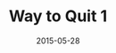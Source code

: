 ---
title: Way to Quit 1
articlename: >-
  Randomized Trial of Four Financial-Incentive Programs for Smoking Cessation
date: 2015-05-28
summary: >-
  Reward-based programs were much more commonly accepted than deposit-based programs, leading to higher rates of sustained abstinence from smoking. Group-oriented incentive programs were no more effective than individual-oriented programs
authors: >-
  Scott D. Halpern, M.D., Ph.D., Benjamin French, Ph.D., Dylan S. Small, Ph.D., Kathryn Saulsgiver, Ph.D., Michael O. Harhay, M.P.H., Janet Audrain-McGovern, Ph.D., George Loewenstein, Ph.D., Troyen A. Brennan, M.D., J.D., David A. Asch, M.D., M.B.A., and Kevin G. Volpp, M.D., Ph.D.
source: 'http://www.nejm.org/doi/full/10.1056/NEJMoa1414293#t=article'
journal: N Engl J Med
---